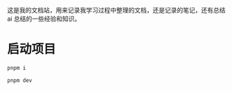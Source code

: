 这是我的文档站，用来记录我学习过程中整理的文档，还是记录的笔记，还有总结 ai 总结的一些经验和知识。

# 启动项目

```bash
pnpm i
```

```bash
pnpm dev
```
